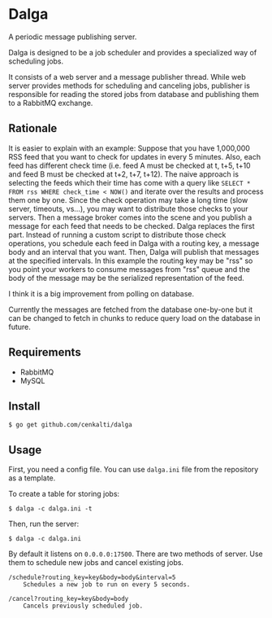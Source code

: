 Dalga
=====

A periodic message publishing server.

Dalga is designed to be a job scheduler and
provides a specialized way of scheduling jobs.

It consists of a web server and a message publisher thread.
While web server provides methods for scheduling and canceling jobs,
publisher is responsible for reading the stored jobs from database
and publishing them to a RabbitMQ exchange.

Rationale
---------

It is easier to explain with an example: Suppose that you have 1,000,000 RSS
feed that you want to check for updates in every 5 minutes. Also, each feed has
different check time (i.e. feed A must be checked at t, t+5, t+10 and
feed B must be checked at t+2, t+7, t+12). The naive approach is selecting
the feeds which their time has come with a query like
`SELECT * FROM rss WHERE check_time < NOW()` and iterate over the results and
process them one by one. Since the check operation may take a long time
(slow server, timeouts, vs...), you may want to distribute those checks to
your servers. Then a message broker comes into the scene and you publish a
message for each feed that needs to be checked. Dalga replaces the first part.
Instead of running a custom script to distribute those check operations,
you schedule each feed in Dalga with a routing key, a message body
and an interval that you want. Then, Dalga will publish that messages at the
specified intervals. In this example the routing key may be "rss" so you point
your workers to consume messages from "rss" queue and the body of the message
may be the serialized representation of the feed.

I think it is a big improvement from polling on database.

Currently the messages are fetched from the database one-by-one but it can
be changed to fetch in chunks to reduce query load on the database in future.

Requirements
------------

* RabbitMQ
* MySQL

Install
-------

    $ go get github.com/cenkalti/dalga

Usage
-----

First, you need a config file.
You can use ``dalga.ini`` file from the repository as a template.

To create a table for storing jobs:

    $ dalga -c dalga.ini -t

Then, run the server:

    $ dalga -c dalga.ini

By default it listens on ``0.0.0.0:17500``. There are two methods of server.
Use them to schedule new jobs and cancel existing jobs.

```
/schedule?routing_key=key&body=body&interval=5
    Schedules a new job to run on every 5 seconds.

/cancel?routing_key=key&body=body
    Cancels previously scheduled job.
```
